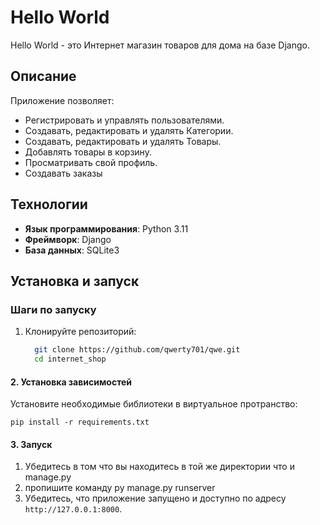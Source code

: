 # Hello World

Hello World - это Интернет магазин товаров для дома на базе Django.

## Описание

Приложение позволяет:

- Регистрировать и управлять пользователями.
- Создавать, редактировать и удалять Категории.
- Создавать, редактировать и удалять Товары.
- Добавлять товары в корзину.
- Просматривать свой профиль.
- Создавать заказы

## Технологии

- **Язык программирования**: Python 3.11
- **Фреймворк**: Django
- **База данных**: SQLite3

## Установка и запуск
### Шаги по запуску

1. Клонируйте репозиторий:

   ```bash
     git clone https://github.com/qwerty701/qwe.git
     cd internet_shop

 #### 2. Установка зависимостей

Установите необходимые библиотеки в виртуальное протранство:

    pip install -r requirements.txt

 #### 3. Запуск

1. Убедитесь в том что вы находитесь в той же директории что и manage.py
2. пропишите команду py manage.py runserver
3. Убедитесь, что приложение запущено и доступно по адресу `http://127.0.0.1:8000`.

